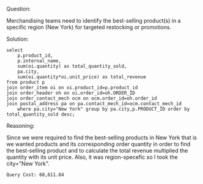 Question:

 Merchandising teams need to identify the best-selling product(s) in a specific region (New York) for targeted restocking or promotions.

Solution:

```
select 
	p.product_id,
	p.internal_name,
	sum(oi.quantity) as total_quantity_sold,
	pa.city,
	sum(oi.quantity*oi.unit_price) as total_revenue
from product p 
join order_item oi on oi.product_id=p.product_id 
join order_header oh on oi.order_id=oh.ORDER_ID
join order_contact_mech ocm on ocm.order_id=oh.order_id
join postal_address pa on pa.contact_mech_id=ocm.contact_mech_id
	where pa.city="New York" group by pa.city,p.PRODUCT_ID order by total_quantity_sold desc;
```

Reasoning:

Since we were required to find the best-selling products in New York that is we wanted products and its corresponding order quantity in order to find the best-selling product and to calculate the total revenue multiplied the quantity with its unit price.
Also, it was region-specefic so I took the city="New York".

```
Query Cost: 60,611.84
